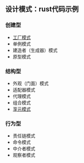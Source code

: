 ## 设计模式：rust代码示例


### 创建型
- [工厂模式](./src/patterns/creational/factory/README.md)
- 单例模式
- 建造者（生成器）模式
- 原型模式

### 结构型
- 外观（门面）模式
- 适配器模式
- 代理模式
- 组合模式
- [享元模式](./src/patterns/structural/flyweight/README.md)

### 行为型
- 责任链模式
- 命令模式
- 中介者模式
- 观察者模式